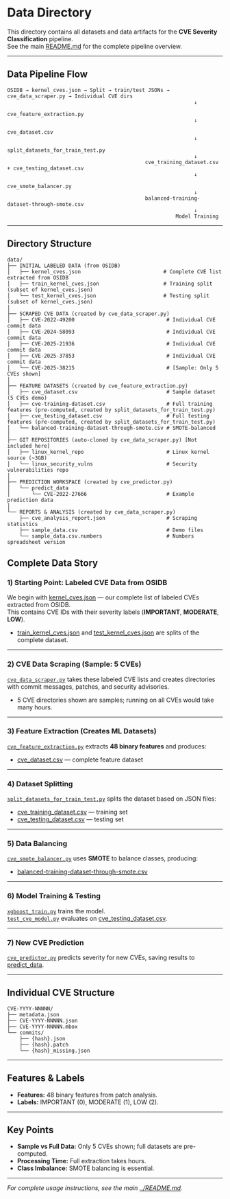 # Data Directory

This directory contains all datasets and data artifacts for the **CVE Severity Classification** pipeline.  
See the main [README.md](../README.md) for the complete pipeline overview.

---

## Data Pipeline Flow

```
OSIDB → kernel_cves.json → Split → train/test JSONs → cve_data_scraper.py → Individual CVE dirs
                                                             ↓
                                                   cve_feature_extraction.py
                                                             ↓
                                                        cve_dataset.csv
                                                             ↓
                                                split_datasets_for_train_test.py
                                                             ↓
                                             cve_training_dataset.csv + cve_testing_dataset.csv
                                                             ↓
                                                   cve_smote_balancer.py
                                                             ↓
                                             balanced-training-dataset-through-smote.csv
                                                             ↓
                                                       Model Training
```

---

## Directory Structure

```
data/
├── INITIAL LABELED DATA (from OSIDB)
│   ├── kernel_cves.json                           # Complete CVE list extracted from OSIDB
│   ├── train_kernel_cves.json                     # Training split (subset of kernel_cves.json)
│   └── test_kernel_cves.json                      # Testing split (subset of kernel_cves.json)
│
├── SCRAPED CVE DATA (created by cve_data_scraper.py)
│   ├── CVE-2022-49200                              # Individual CVE commit data
│   ├── CVE-2024-58093                              # Individual CVE commit data
│   ├── CVE-2025-21936                              # Individual CVE commit data
│   ├── CVE-2025-37853                              # Individual CVE commit data
│   └── CVE-2025-38215                              # [Sample: Only 5 CVEs shown]
│
├── FEATURE DATASETS (created by cve_feature_extraction.py)
│   ├── cve_dataset.csv                             # Sample dataset (5 CVEs demo)
│   ├── cve-training-dataset.csv                    # Full training features (pre-computed, created by split_datasets_for_train_test.py)
│   ├── cve_testing_dataset.csv                     # Full testing features (pre-computed, created by split_datasets_for_train_test.py)
│   └── balanced-training-dataset-through-smote.csv # SMOTE-balanced
│
├── GIT REPOSITORIES (auto-cloned by cve_data_scraper.py) [Not included here]
│   ├── linux_kernel_repo                           # Linux kernel source (~3GB)
│   └── linux_security_vulns                        # Security vulnerabilities repo
│
├── PREDICTION WORKSPACE (created by cve_predictor.py)
│   └── predict_data
│       └── CVE-2022-27666                          # Example prediction data
│
└── REPORTS & ANALYSIS (created by cve_data_scraper.py)
    ├── cve_analysis_report.json                    # Scraping statistics
    ├── sample_data.csv                             # Demo files
    └── sample_data.csv.numbers                     # Numbers spreadsheet version
```
## Complete Data Story

### 1) Starting Point: Labeled CVE Data from OSIDB
We begin with [kernel_cves.json](kernel_cves.json) — our complete list of labeled CVEs extracted from OSIDB.  
This contains CVE IDs with their severity labels (**IMPORTANT**, **MODERATE**, **LOW**).

- [train_kernel_cves.json](train_kernel_cves.json) and [test_kernel_cves.json](test_kernel_cves.json) are splits of the complete dataset.

---

### 2) CVE Data Scraping (Sample: 5 CVEs)
[`cve_data_scraper.py`](../cve_data_scraper.py) takes these labeled CVE lists and creates directories with commit messages, patches, and security advisories.

- 5 CVE directories shown are samples; running on all CVEs would take many hours.

---

### 3) Feature Extraction (Creates ML Datasets)
[`cve_feature_extraction.py`](../cve_feature_extraction.py) extracts **48 binary features** and produces:

- [cve_dataset.csv](cve_dataset.csv) — complete feature dataset
---
### 4) Dataset Splitting
[`split_datasets_for_train_test.py`](../split_datasets_for_train_test.py) splits the dataset based on JSON files:

- [cve_training_dataset.csv](cve_training_dataset.csv) — training set
- [cve_testing_dataset.csv](cve_testing_dataset.csv) — testing set

---

### 5) Data Balancing
[`cve_smote_balancer.py`](../cve_smote_balancer.py) uses **SMOTE** to balance classes, producing:

- [balanced-training-dataset-through-smote.csv](balanced-training-dataset-through-smote.csv)

---

### 6) Model Training & Testing
[`xgboost_train.py`](../xgboost_train.py) trains the model.  
[`test_cve_model.py`](../test_cve_model.py) evaluates on [cve_testing_dataset.csv](cve_testing_dataset.csv).

---

### 7) New CVE Prediction
[`cve_predictor.py`](../cve_predictor.py) predicts severity for new CVEs, saving results to [predict_data](predict_data/).

---

## Individual CVE Structure

```
CVE-YYYY-NNNNN/
├── metadata.json
├── CVE-YYYY-NNNNN.json
├── CVE-YYYY-NNNNN.mbox
└── commits/
    ├── {hash}.json
    ├── {hash}.patch
    └── {hash}_missing.json
```

---

## Features & Labels

- **Features:** 48 binary features from patch analysis.  
- **Labels:** IMPORTANT (0), MODERATE (1), LOW (2).

---

## Key Points

- **Sample vs Full Data:** Only 5 CVEs shown; full datasets are pre-computed.  
- **Processing Time:** Full extraction takes hours.  
- **Class Imbalance:** SMOTE balancing is essential.

---

_For complete usage instructions, see the main [../README.md](../README.md)._

